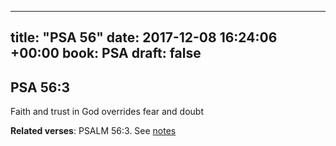 
---
title: "PSA 56"
date: 2017-12-08 16:24:06 +00:00
book: PSA
draft: false
---

## PSA 56:3

Faith and trust in God overrides fear and doubt

**Related verses**: PSALM 56:3. See [notes](https://my.bible.com/notes/2785808454513320662)

